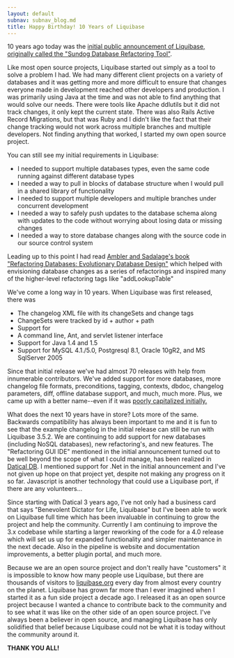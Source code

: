 ```yaml
---
layout: default
subnav: subnav_blog.md
title: Happy Birthday! 10 Years of Liquibase
---
```


10 years ago today was the [initial public announcement of Liquibase, originally called the "Sundog Database Refactoring Tool"](http://www.theserverside.com/news/thread.tss?thread_id=40959).

Like most open source projects, Liquibase started out simply as a tool to solve a problem I had. We had many different client projects on a variety of databases and it was getting more and more difficult to ensure that changes everyone made in development reached other developers and production. I was primarily using Java at the time and was not able to find anything that would solve our needs. There were tools like Apache ddlutils but it did not track changes, it only kept the current state. There was also Rails Active Record Migrations, but that was Ruby and I didn't like the fact that their change tracking would not work across multiple branches and multiple developers. Not finding anything that worked, I started my own open source project.

You can still see my initial requirements in Liquibase:

- I needed to support multiple databases types, even the same code running against different database types
- I needed a way to pull in blocks of database structure when I would pull in a shared library of functionality
- I needed to support multiple developers and multiple branches under concurrent development
- I needed a way to safely push updates to the database schema along with updates to the code without worrying about losing data or missing changes
- I needed a way to store database changes along with the source code in our source control system

Leading up to this point I had read [Ambler and Sadalage's book "Refactoring Databases: Evolutionary Database Design"](http://martinfowler.com/books/refactoringDatabases.html) which helped with envisioning database changes as a series of refactorings and inspired many of the higher-level refactoring tags like "addLookupTable"

We've come a long way in 10 years. When Liquibase was first released, there was

- The changelog XML file with its changeSets and change tags
- ChangeSets were tracked by id + author + path
- Support for <include>
- A command line, Ant, and servlet listener interface
- Support for Java 1.4 and 1.5
- Support for MySQL 4.1./5.0, Postgresql 8.1, Oracle 10gR2, and MS SqlServer 2005

Since that initial release we've had almost 70 releases with help from innumerable contributors. We've added support for more databases, more changelog file formats, preconditions, tagging, contexts, dbdoc, changelog parameters, diff, offline database support, and much, much more. Plus, we came up with a better name--even if it was [poorly capitalized initially.](http://www.liquibase.org/2010/07/lower-case-b.html)

What does the next 10 years have in store? Lots more of the same. Backwards compatibility has always been important to me and it is fun to see that the example changelog in the initial release can still be run with Liquibase 3.5.2. We are continuing to add support for new databases (including NoSQL databases), new refactoring's, and new features. The "Refactoring GUI IDE" mentioned in the initial announcement turned out to be well beyond the scope of what I could manage, has been realized in [Datical DB](http://www.datical.com/product/). I mentioned support for .Net in the initial announcement and I've not given up hope on that project yet, despite not making any progress on it so far. Javascript is another technology that could use a Liquibase port, if there are any volunteers...

Since starting with Datical 3 years ago, I've not only had a business card that says "Benevolent Dictator for Life, Liquibase" but I've been able to work on Liquibase full time which has been invaluable in continuing to grow the project and help the community. Currently I am continuing to improve the 3.x codebase while starting a larger reworking of the code for a 4.0 release which will set us up for expanded functionality and simpler maintenance in the next decade. Also in the pipeline is website and documentation improvements, a better plugin portal, and much more.

Because we are an open source project and don't really have "customers" it is impossible to know how many people use Liquibase, but there are thousands of visitors to [liquibase.org](http://liquibase.org) every day from almost every country on the planet. Liquibase has grown far more than I ever imagined when I started it as a fun side project a decade ago. I released it as an open source project because I wanted a chance to contribute back to the community and to see what it was like on the other side of an open source project. I've always been a believer in open source, and managing Liquibase has only solidified that belief because Liquibase could not be what it is today without the community around it.

**THANK YOU ALL!**
